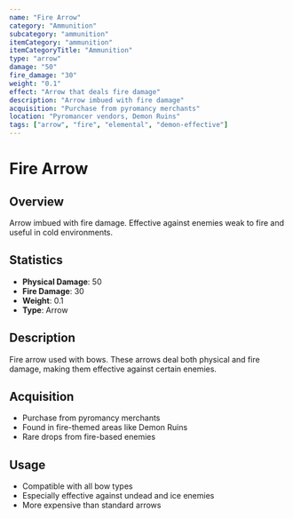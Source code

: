 ```yaml
---
name: "Fire Arrow"
category: "Ammunition"
subcategory: "ammunition"
itemCategory: "ammunition"
itemCategoryTitle: "Ammunition"
type: "arrow"
damage: "50"
fire_damage: "30"
weight: "0.1"
effect: "Arrow that deals fire damage"
description: "Arrow imbued with fire damage"
acquisition: "Purchase from pyromancy merchants"
location: "Pyromancer vendors, Demon Ruins"
tags: ["arrow", "fire", "elemental", "demon-effective"]
---
```


# Fire Arrow

## Overview
Arrow imbued with fire damage. Effective against enemies weak to fire and useful in cold environments.

## Statistics
- **Physical Damage**: 50
- **Fire Damage**: 30
- **Weight**: 0.1
- **Type**: Arrow

## Description
Fire arrow used with bows. These arrows deal both physical and fire damage, making them effective against certain enemies.

## Acquisition
- Purchase from pyromancy merchants
- Found in fire-themed areas like Demon Ruins
- Rare drops from fire-based enemies

## Usage
- Compatible with all bow types
- Especially effective against undead and ice enemies
- More expensive than standard arrows